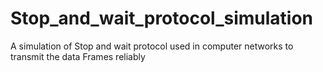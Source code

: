 # Stop_and_wait_protocol_simulation
A simulation of Stop and wait protocol used in computer networks to transmit the data Frames reliably
